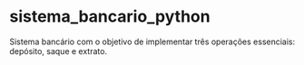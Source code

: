 # sistema_bancario_python
Sistema bancário com o objetivo de implementar três operações essenciais: depósito, saque e extrato. 
